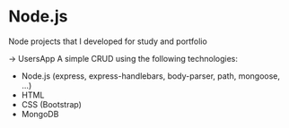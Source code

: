 # Node.js
Node projects that I developed for study and portfolio

-> UsersApp
A simple CRUD using the following technologies:
- Node.js (express, express-handlebars, body-parser, path, mongoose, ...)
- HTML
- CSS (Bootstrap)
- MongoDB
